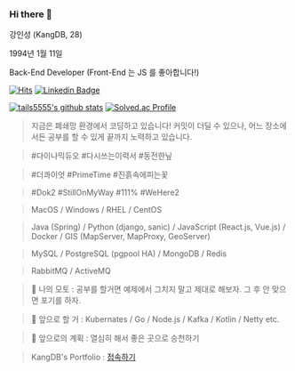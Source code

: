 ### Hi there 👋

강인성 (KangDB, 28)

1994년 1월 11일

Back-End Developer (Front-End 는 JS 를 좋아합니다!)

[![Hits](https://hits.seeyoufarm.com/api/count/incr/badge.svg?url=https%3A%2F%2Fgithub.com%2Ftails5555&count_bg=%2379C83D&title_bg=%23555555&icon=&icon_color=%23E7E7E7&title=hits&edge_flat=false)](https://hits.seeyoufarm.com)
[![Linkedin Badge](https://img.shields.io/badge/-LinkedIn-blue?style=flat-square&logo=Linkedin&logoColor=white&link=https://www.linkedin.com/in/%EC%9D%B8%EC%84%B1-%EA%B0%95-61675919b/)](https://www.linkedin.com/in/%EC%9D%B8%EC%84%B1-%EA%B0%95-61675919b//)

[![tails5555's github stats](https://github-readme-stats.vercel.app/api?username=tails5555&theme=gruvbox&show_icons=true)](https://github.com/tails5555)
[![Solved.ac Profile](http://mazassumnida.wtf/api/v2/generate_badge?boj=tails5555)](https://solved.ac/tails5555/)

> 지금은 폐쇄망 환경에서 코딩하고 있습니다! 커밋이 더딜 수 있으나, 어느 장소에서든 공부를 할 수 있게 끝까지 노력하고 있습니다.

> #다이나믹듀오 #다시쓰는이력서 #동전한닢

> #더콰이엇 #PrimeTime #진흙속에피는꽃

> #Dok2 #StillOnMyWay #111% #WeHere2

> MacOS / Windows / RHEL / CentOS

> Java (Spring) / Python (django, sanic) / JavaScript (React.js, Vue.js) / Docker / GIS (MapServer, MapProxy, GeoServer)

> MySQL / PostgreSQL (pgpool HA) / MongoDB / Redis

> RabbitMQ / ActiveMQ

> 💬 나의 모토 : 공부를 할거면 예제에서 그치지 말고 제대로 해보자. 그 후 안 맞으면 포기를 하자.

> 🤔 앞으로 할 거 : Kubernates / Go / Node.js / Kafka / Kotlin / Netty etc.

> 🌱 앞으로의 계획 : 열심히 해서 좋은 곳으로 승천하기

> KangDB's Portfolio : [접속하기](https://kangdb-portfolio.notion.site/Kang-In-Sung-2eeef635db9e4e7bb7e949d4f5110181)
<!--
**tails5555/tails5555** is a ✨ _special_ ✨ repository because its `README.md` (this file) appears on your GitHub profile.

Here are some ideas to get you started:

- 🔭 I’m currently working on ...
- 🌱 I’m currently learning ...
- 👯 I’m looking to collaborate on ...
- 🤔 I’m looking for help with ...
- 💬 Ask me about ...
- 📫 How to reach me: ...
- 😄 Pronouns: ...
- ⚡ Fun fact: ...
-->
